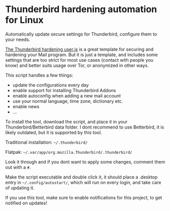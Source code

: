 # Thunderbird hardening automation for Linux
Automatically update secure settings for Thunderbird, configure them to your needs.

[The Thunderbird hardening user.js](https://github.com/HorlogeSkynet/thunderbird-user.js) is a great template for securing and hardening your Mail program. But it is just a template, and includes some settings that are too strict for most use cases (contact with people you know) and better suits usage over Tor, or anonymized in other ways. 

This script handles a few things:
- update the configurations every day
- enable support for installing Thunderbird Addons
- enable autoconfig when adding a new mail account
- use your normal language, time zone, dictionary etc.
- enable news
- ...

To install the tool, download the script, and place it in your Thunderbird/Betterbird data folder. I dont recommend to use Betterbird, it is likely outdated, but it is supported by this tool.

Traditional installation: `~/.thunderbird/`

Flatpak: `~/.var/app/org.mozilla.Thunderbird/.thunderbird/`

Look it through and if you dont want to apply some changes, comment them out with a `#`. 

Make the script executable and double click it, it should place a .desktop entry in `~/.config/autostart/`, which will run on every login, and take care of updating it.

If you use this tool, make sure to enable notifications for this project, to get notified on updates!
